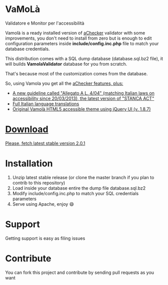VaMoLà
======

Validatore e Monitor per l'accessibilità

Vamolà is a ready installed version of [aChecker](https://github.com/inclusive-design/aChecker) validator with some improvements,
you don't need to install from zero but is enough to edit configuration parameters inside __include/config.inc.php__ file to match your database credentials.

This distribution comes with a SQL dump database (database.sql.bz2 file), it will builds **VamolaValidator** database for you from scratch.

That's because most of the customization comes from the database.

So, using Vamola you get all the <a href="https://github.com/atutor/AChecker" title="AChecker Project on Github">aChecker features, plus:

* A new guideline called "Allegato A L. 4/04" (matching Italian laws on accessibility since 20/03/2013), the latest version of "STANCA ACT"
* Full Italian language translations
* Original Vamolà HTML5 accessible theme using jQuery UI (v. 1.8.7)


Download
====
Please, fetch [latest stable version 2.0.1](https://github.com/RegioneER/Vamola/archive/v2.0.1.zip)

Installation
====

 1. Unzip latest stable release (or clone the master branch if you plan to contrib to this repository)
 2. Load inside your database entire the dump file database.sql.bz2
 3. Modify include/config.inc.php to match your SQL credentials parameters
 4. Serve using Apache, enjoy :smile:

Support
====

Getting support is easy as filing issues

Contribute
====

You can fork this project and contribute by sending pull requests as you want
